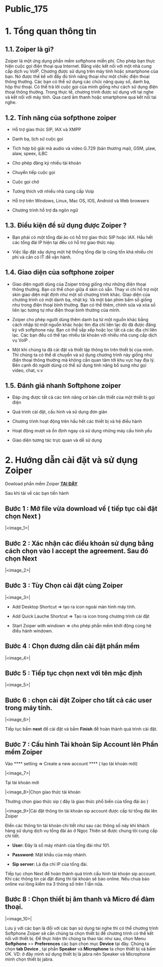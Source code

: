 # Public_175

# 1\. Tổng quan thông tin

## 1.1. Zoiper là gì?

Zoiper là một ứng dụng phần mềm softphone miễn phí. Cho phép bạn thực hiện cuộc gọi điện thoại qua Internet. Bằng việc kết nối với một nhà cung cấp dịch vụ VoIP. Chương được sử dụng trên máy tính hoặc smartphone của bạn. Nó được thế kế với đầy đủ tính năng thoại như một chiếc điện thoại thông thường. Các bạn có thể sử dụng các chức năng quay số, danh bạ, hộp thư thoại. Có thể trả lời cuộc gọi của mình giống như cách sử dụng điện thoại thông thường. Trong thực tế, chương trình được sử dụng với tai nghe và kết nối với máy tính. Qua card âm thanh hoặc smartphone qua kết nối tai nghe.

## 1.2. Tính năng của sofpthone zoiper

  * Hỗ trợ giao thức SIP, IAX và XMPP

  * Danh bạ, lịch sử cuộc gọi

  * Tích hợp bộ giải mã audio và video G.729 (bản thương mại), GSM, µlaw, alaw, speex, iLBC

  * Cho phép đăng ký nhiều tải khoản

  * Chuyển tiếp cuộc gọi

  * Cuộc gọi chờ

  * Tương thích với nhiều nhà cung cấp Voip

  * Hỗ trợ trên Windows, Linux, Mac OS, IOS, Android và Web browsers

  * Chương trình hỗ trợ đa ngôn ngữ


## 1.3. Điều kiện để sử dụng được Zoiper ?

  * Bạn phải có một tổng đài ảo có hỗ trợ giao thức SIP hoặc IAX. Hầu hết các tổng đài IP hiện tại đều có hỗ trợ giao thức này.

  * Việc lắp đặt xây dựng một hệ thống tổng đài Ip cũng tốn khá nhiều chi phí và cần có IT để vận hành.


## 1.4. Giao diện của softphone zoiper

  * Giao diện người dùng của Zoiper trông giống như những điện thoại thông thường. Bạn có thể chọn giữa 4 skin có sẵn. Thay vì chỉ hỗ trợ một skin giao diện mặt định như một số chương trình khác. Giao diện của chương trình có một danh bạ, nhật ký. Và một bàn phím bấm số giống như trong điện thoại bình thường. Bạn có thể thêm, chỉnh sửa và xóa số liên lạc tương tự như điện thoại bình thường của mình.

  * Zoiper cho phép người dùng thêm danh bạ từ một nguồn khác bằng cách nhập từ một nguồn khác hoặc tìm địa chỉ liên lạc đó đã được đăng ký với softphone này. Bạn có thể sắp xếp hoặc lọc tất cả các địa chỉ liên lạc. Các bạn đều có thể tạo nhiều tài khoản với nhiều nhà cung cấp dịch vụ VoIP .

  * Một khi chúng ta đã cài đặt và thiết lập thông tin trên thiết bị của mình. Thì chúng ta có thể di chuyển và sử dụng chương trình này giống như điện thoại thông thường mà không cần quan tâm tới khu vực hay địa lý. Bên cạnh đó người dùng có thể sử dụng tính năng bổ sung như gọi video, chat, v.v


## 1.5. Đánh giá nhanh Softphone zoiper

  * Đáp ứng được tất cả các tính năng cơ bản cẩn thiết của một thiết bị gọi điện

  * Quá trình cài đặt, cấu hình và sử dụng đơn giản

  * Chương trình hoạt động trên hầu hết các thiết bị và hệ điều hành

  * Hoạt động mượt và ổn định ngay cả sử dụng những máy cấu hình yếu

  * Giao diện tương tác trực quan và dễ sử dụng


# 2\. Hướng dẫn cài đặt và sử dụng Zoiper

Dowload phần mềm Zoiper [**TẠI ĐÂY**](https://vnvoip.com/download-phan-mem/)

Sau khi tải về các bạn tiến hành

## **Bước 1** : Mở file vừa download về ( tiếp tục cài đặt chọn **Next** )

|<image_1>|

## **Bước 2** : Xác nhận các điều khoản sử dụng bằng cách chọn vào **I accept the agreement**. Sau đó chọn **Next**

|<image_2>|

## **Bước 3** : Tùy Chọn cài đặt cùng Zoiper

|<image_3>|

  * Add Desktop Shortcut => tạo ra icon ngoài màn hình máy tính.

  * Add Quick Lauche Shortcut => Tạo ra icon trong chương trình cài đặt

  * Start Zoiper with windown => cho phép phần mềm khởi động cùng hệ điều hành windown.


## **Bước 4** : Chọn đương dẫn cài đặt phần mềm

|<image_4>|

## **Bước 5** : Tiếp tục chọn next với tên mặc định

|<image_5>|

## **Bước 6** : chọn cài đặt Zoiper cho tất cả các user trong máy tính.

|<image_6>|

Tiếp tục bấm **next** để cài đặt và bấm **Finish** để hoàn thành quá trình cài đặt.

## **Bước 7** : Cấu hình Tài khoản Sip Account lên Phần mềm Zoiper

Vào **** setting => Create a new account **** ( tạo tài khoản mới)

|<image_7>|

Tại tài khoản mới

|<image_8>|Chọn giao thức tài khoản

Thường chọn giao thức sip ( đây là giao thức phổ biến của tổng đài ảo )

|<image_9>|Cài đặt thông tin tài khoản sip account được cấp từ tổng đài lên Zoiper

Điền các thông tin tài khoản chi tiết như sau các thông số này khi khách hàng sử dụng dịch vụ tổng đài ảo ở Ngọc Thiên sẽ được chung tôi cung cấp chi tiết.

  * **User:** Đây là số máy nhánh của tổng đài như 101.

  * **Password:** Mật khẩu của máy nhánh.

  * **Sip server:** Là địa chỉ IP của tổng đài.


Tiếp tục chọn Next để hoàn thành quá trình cấu hình tài khoản sip account. Khi các thông tin cài đặt đúng thì tài khoản sẽ báo online. Nếu chưa báo online vui lòng kiểm tra 3 thông số trên 1 lần nữa.

## **Bước 8** : Chọn thiết bị âm thanh và Micro để đàm thoại.

|<image_10>|

Lưu ý với các bạn là đối với các bạn sử dụng tai nghe thì có thể chương trình Softphone Zoiper sẽ cần chúng ta chọn thiết bị để chương trình có thể kết nối với thiết bị. Để thực hiện thì chúng ta thao tác như sau, chọn Menu **Softphone** >> **Preferences** các bạn chọn mục **Device** tại đây. Chúng ta chọn **tab Device** , tại phần **Speaker** và **Microphone** ta chọn thiết bị và bấm OK. VD: ở đây mình sử dụng thiết bị là jabra nên Speaker và Microphone mình chọn thiết bị jabra.